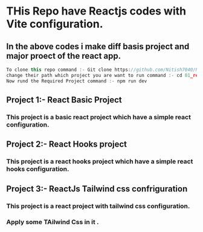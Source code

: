 # THis Repo have Reactjs codes with Vite configuration.
## In the above codes i make diff basis project and major proect of the react app.
```javascript
To clone this repo command :- Git clone https://github.com/Nitish7040/React_learning_repo.git
change their path which project you are want to run command :- cd 01_react_basic
Now rund the Required Project command :- npm run dev 
```
## Project 1:- React Basic Project
### This project is a basic react project which have a simple react configuration.

## Project 2:- React Hooks project
### This project is a react hooks project which have a simple react hooks configuration.

## Project 3:- ReactJs Tailwind css confriguration
### This project is a react project with tailwind css configuration.
### Apply some TAilwind Css in it .

